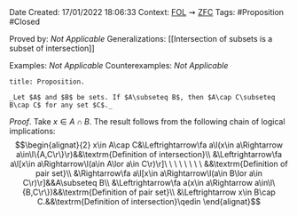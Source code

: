 <br />
<br />

Date Created: 17/01/2022 18:06:33
Context: [$\textrm{FOL}$](obsidian://open?file=First%20Order%20Logic)$\,\,\rightsquigarrow\,\,$[$\textrm{ZFC}$](obsidian://open?file=Zermelo-Fraenkel%20Set%20Theory%20with%20Choice)
Tags: #Proposition #Closed 

Proved by: _Not Applicable_
Generalizations: [[Intersection of subsets is a subset of intersection]]

Examples: _Not Applicable_
Counterexamples: _Not Applicable_

``` ad-Proposition
title: Proposition.

_Let $A$ and $B$ be sets. If $A\subseteq B$, then $A\cap C\subseteq B\cap C$ for any set $C$._

```

_Proof_. Take $x\in A\cap B$. The result follows from the following chain of logical implications:
$$\begin{alignat}{2}
    x\in A\cap C&\Leftrightarrow\fa a\l(x\in a\Rightarrow a\in\l\{A,C\r\}\r)&&\textrm{Definition of intersection}\\
    &\Leftrightarrow\fa a\l[x\in a\Rightarrow\l(a\in A\lor a\in C\r)\r]\ \ \ \ \ \ \ \ &&\textrm{Definition of pair set}\\
    &\Rightarrow\fa a\l[x\in a\Rightarrow\l(a\in B\lor a\in C\r)\r]&&A\subseteq B\\
    &\Leftrightarrow\fa a(x\in a\Rightarrow a\in\l\{B,C\r\})&&\textrm{Definition of pair set}\\
    &\Leftrightarrow x\in B\cap C.&&\textrm{Definition of intersection}\qedin
\end{alignat}$$
